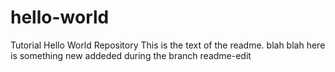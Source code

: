 # hello-world
Tutorial Hello World Repository
This is the text of the readme. blah blah
here is something new addeded during the branch readme-edit
